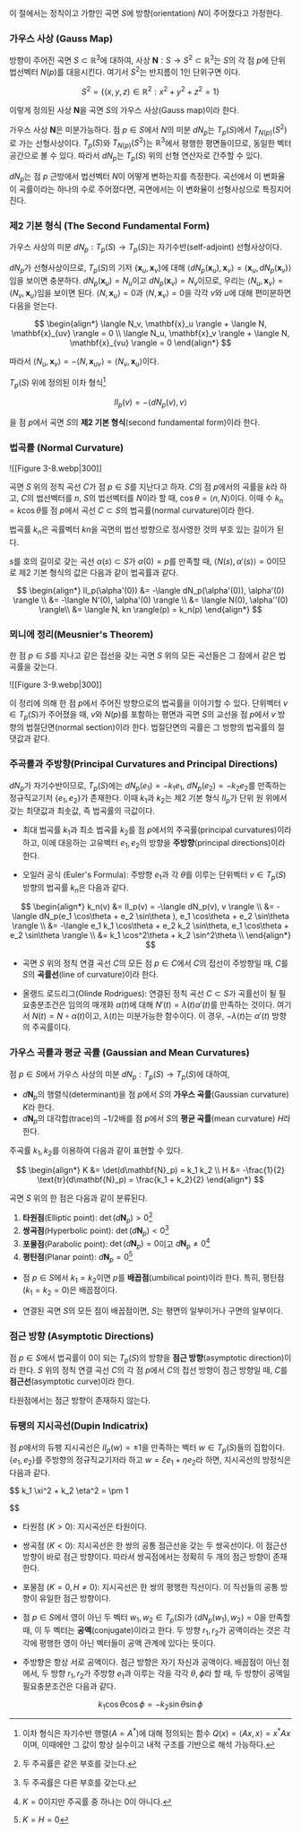 이 절에서는 정칙이고 가향인 곡면 $S$에 방향(orientation) $N$이 주어졌다고 가정한다. 

### 가우스 사상 (Gauss Map)

방향이 주어진 곡면 $S \subset \mathbb{R}^3$에 대하여, 사상 $\mathbf{N}: S \to S^2 \subset \mathbb{R}^3$는 $S$의 각 점 $p$에 단위 법선벡터 $N(p)$를 대응시킨다. 여기서 $S^2$는 반지름이 1인 단위구면 이다.

$$
S^2 = \{(x, y, z) \in \mathbb{R}^2: x^2+y^2+z^2 = 1\}
$$

이렇게 정의된 사상 $\mathbf{N}$을 곡면 $S$의 가우스 사상(Gauss map)이라 한다. 

가우스 사상 $\mathbf{N}$은 미분가능하다. 점 $p \in S$에서 $N$의 미분 $dN_p$는 $T_p(S)$에서 $T_{N(p)}(S^2)$로 가는 선형사상이다. $T_p(S)$와 $T_{N(p)}(S^2)$는 $\mathbb{R}^3$에서 평행한 평면들이므로, 동일한 벡터 공간으로 볼 수 있다. 따라서 $dN_p$는 $T_p(S)$ 위의 선형 연산자로 간주할 수 있다. 

$dN_p$는 점 $p$ 근방에서 법선벡터 $N$이 어떻게 변하는지를 측정한다. 곡선에서 이 변화율이 곡률이라는 하나의 수로 주어졌다면, 곡면에서는 이 변화율이 선형사상으로 특징지어진다. 

### 제2 기본 형식 (The Second Fundamental Form)

가우스 사상의 미분 $dN_p: T_p(S) \to T_p(S)$는 자기수반(self-adjoint) 선형사상이다. 

$dN_p$가 선형사상이므로, $T_p(S)$의 기저 $\{\mathbf{x}_u, \mathbf{x}_v\}$에 대해 $\langle dN_p(\mathbf{x}_u), \mathbf{x}_v \rangle = \langle \mathbf{x}_u, dN_p(\mathbf{x}_v) \rangle$임을 보이면 충분하다. $dN_p(\mathbf{x}_u) = N_u$이고 $dN_p(\mathbf{x}_v) = N_v$이므로, 우리는 $\langle N_u, \mathbf{x}_v \rangle = \langle N_v, \mathbf{x}_u \rangle$임을 보이면 된다. $\langle N, \mathbf{x}_u \rangle = 0$과 $\langle N, \mathbf{x}_v \rangle = 0$을 각각 $v$와 $u$에 대해 편미분하면 다음을 얻는다.

$$
\begin{align*}
\langle N_v, \mathbf{x}_u \rangle + \langle N, \mathbf{x}_{uv} \rangle = 0 \\
\langle N_u, \mathbf{x}_v \rangle + \langle N, \mathbf{x}_{vu} \rangle = 0
\end{align*}
$$

따라서 $\langle N_u, \mathbf{x}_v \rangle = -\langle N, \mathbf{x}_{uv} \rangle = \langle N_v, \mathbf{x}_u \rangle$이다. 

$T_p(S)$ 위에 정의된 이차 형식[^1]

$$
II_p(v) = -\langle dN_p(v), v \rangle
$$

을 점 $p$에서 곡면 $S$의 **제2 기본 형식**(second fundamental form)이라 한다.

### 법곡률 (Normal Curvature)

![[Figure 3-8.webp|300]]

곡면 $S$ 위의 정칙 곡선 $C$가 점 $p \in S$를 지난다고 하자. $C$의 점 $p$에서의 곡률을 $k$라 하고, $C$의 법선벡터를 $n$, $S$의 법선벡터를 $N$이라 할 때, $\cos\theta = \langle n, N \rangle$이다. 이때 수 $k_n = k \cos\theta$를 점 $p$에서 곡선 $C \subset S$의 법곡률(normal curvature)이라 한다. 

법곡률 $k_n$은 곡률벡터 $kn$을 곡면의 법선 방향으로 정사영한 것의 부호 있는 길이가 된다. 

$s$를 호의 길이로 갖는 곡선 $\alpha(s) \subset S$가 $\alpha(0)=p$를 만족할 때, $\langle N(s), \alpha'(s)\rangle =0$이므로 제2 기본 형식의 값은 다음과 같이 법곡률과 같다.

$$
\begin{align*}
II_p(\alpha'(0)) &= -\langle dN_p(\alpha'(0)), \alpha'(0) \rangle \\
&= -\langle N'(0), \alpha'(0) \rangle \\
&= \langle N(0), \alpha''(0) \rangle\\
&= \langle N, kn \rangle(p) = k_n(p)
\end{align*}
$$

### 뫼니에 정리(Meusnier's Theorem)
한 점 $p \in S$를 지나고 같은 접선을 갖는 곡면 $S$ 위의 모든 곡선들은 그 점에서 같은 법곡률을 갖는다. 

![[Figure 3-9.webp|300]]

이 정리에 의해 한 점 $p$에서 주어진 방향으로의 법곡률을 이야기할 수 있다. 단위벡터 $v \in T_p(S)$가 주어졌을 때, $v$와 $N(p)$를 포함하는 평면과 곡면 $S$의 교선을 점 $p$에서 $v$ 방향의 법절단면(normal section)이라 한다. 법절단면의 곡률은 그 방향의 법곡률의 절댓값과 같다. 

### 주곡률과 주방향(Principal Curvatures and Principal Directions)

$dN_p$가 자기수반이므로, $T_p(S)$에는 $dN_p(e_1) = -k_1 e_1$, $dN_p(e_2) = -k_2 e_2$를 만족하는 정규직교기저 $\{e_1, e_2\}$가 존재한다. 이때 $k_1$과 $k_2$는 제2 기본 형식 $II_p$가 단위 원 위에서 갖는 최댓값과 최솟값, 즉 법곡률의 극값이다. 

- 최대 법곡률 $k_1$과 최소 법곡률 $k_2$를 점 $p$에서의 주곡률(principal curvatures)이라 하고, 이에 대응하는 고유벡터 $e_1, e_2$의 방향을 **주방향**(principal directions)이라 한다. 

- 오일러 공식 (Euler's Formula): 주방향 $e_1$과 각 $\theta$를 이루는 단위벡터 $v \in T_p(S)$ 방향의 법곡률 $k_n$은 다음과 같다.

$$
\begin{align*}
k_n(v) &= II_p(v) = -\langle dN_p(v), v \rangle \\
&= -\langle dN_p(e_1 \cos\theta  + e_2 \sin\theta ), e_1 \cos\theta + e_2 \sin\theta \rangle \\
&= -\langle e_1 k_1  \cos\theta + e_2  k_2 \sin\theta, e_1 \cos\theta + e_2 \sin\theta \rangle \\
&= k_1 \cos^2\theta + k_2 \sin^2\theta \\
\end{align*}
$$

- 곡면 $S$ 위의 정칙 연결 곡선 $C$의 모든 점 $p \in C$에서 $C$의 접선이 주방향일 때, $C$를 $S$의 **곡률선**(line of curvature)이라 한다. 

- 올랭드 로드리그(Olinde Rodrigues): 연결된 정칙 곡선 $C \subset S$가 곡률선이 될 필요충분조건은 임의의 매개화 $\alpha(t)$에 대해 $N'(t) = \lambda(t)\alpha'(t)$를 만족하는 것이다. 여기서 $N(t) = N \circ \alpha(t)$이고, $\lambda(t)$는 미분가능한 함수이다. 이 경우, $-\lambda(t)$는 $\alpha'(t)$ 방향의 주곡률이다. 

### 가우스 곡률과 평균 곡률 (Gaussian and Mean Curvatures)

점 $p \in S$에서 가우스 사상의 미분 $dN_p: T_p(S) \to T_p(S)$에 대하여,
- $d\mathbf{N}_p$의 행렬식(determinant)을 점 $p$에서 $S$의 **가우스 곡률**(Gaussian curvature) $K$라 한다.
- $d\mathbf{N}_p$의 대각합(trace)의 $-1/2$배를 점 $p$에서 $S$의 **평균 곡률**(mean curvature) $H$라 한다. 

주곡률 $k_1, k_2$를 이용하여 다음과 같이 표현할 수 있다.

$$
\begin{align*}
K &= \det(d\mathbf{N}_p) = k_1 k_2 \\
H &= -\frac{1}{2} \text{tr}(d\mathbf{N}_p) = \frac{k_1 + k_2}{2}
\end{align*}
$$

곡면 $S$ 위의 한 점은 다음과 같이 분류된다. 
1.  **타원점**(Elliptic point): $\det(d\mathbf{N}_p) > 0$[^2]
2.  **쌍곡점**(Hyperbolic point): $\det(d\mathbf{N}_p) < 0$[^3]
3.  **포물점**(Parabolic point): $\det(d\mathbf{N}_p) = 0$이고 $d\mathbf{N}_p \neq 0$[^4]
4.  **평탄점**(Planar point): $d\mathbf{N}_p = 0$[^5]

- 점 $p \in S$에서 $k_1 = k_2$이면 $p$를 **배꼽점**(umbilical point)이라 한다. 특히, 평탄점($k_1 = k_2 = 0$)은 배꼽점이다. 

- 연결된 곡면 $S$의 모든 점이 배꼽점이면, $S$는 평면의 일부이거나 구면의 일부이다. 

### 점근 방향 (Asymptotic Directions)

점 $p \in S$에서 법곡률이 $0$이 되는 $T_p(S)$의 방향을 **점근 방향**(asymptotic direction)이라 한다. $S$ 위의 정칙 연결 곡선 $C$의 각 점 $p$에서 $C$의 접선 방향이 점근 방향일 때, $C$를 **점근선**(asymptotic curve)이라 한다. 

타원점에서는 점근 방향이 존재하지 않는다. 

### 듀팽의 지시곡선(Dupin Indicatrix)

점 $p$에서의 듀팽 지시곡선은 $II_p(w) = \pm 1$을 만족하는 벡터 $w \in T_p(S)$들의 집합이다. $\{e_1, e_2\}$를 주방향의 정규직교기저라 하고 $w = \xi e_1 + \eta e_2$라 하면, 지시곡선의 방정식은 다음과 같다.

$$
k_1 \xi^2 + k_2 \eta^2 = \pm 1

$$

-  타원점 ($K>0$): 지시곡선은 타원이다. 
-  쌍곡점 ($K<0$): 지시곡선은 한 쌍의 공통 점근선을 갖는 두 쌍곡선이다. 이 점근선 방향이 바로 점근 방향이다. 따라서 쌍곡점에서는 정확히 두 개의 점근 방향이 존재한다. 
-  포물점 ($K=0, H \neq 0$): 지시곡선은 한 쌍의 평행한 직선이다. 이 직선들의 공통 방향이 유일한 점근 방향이다. 

- 점 $p \in S$에서 영이 아닌 두 벡터 $w_1, w_2 \in T_p(S)$가 $\langle dN_p(w_1), w_2 \rangle = 0$을 만족할 때, 이 두 벡터는 **공액**(conjugate)이라고 한다. 두 방향 $r_1, r_2$가 공액이라는 것은 각각에 평행한 영이 아닌 벡터들이 공액 관계에 있다는 뜻이다. 

- 주방향은 항상 서로 공액이다. 점근 방향은 자기 자신과 공액이다. 배꼽점이 아닌 점에서, 두 방향 $r_1, r_2$가 주방향 $e_1$과 이루는 각을 각각 $\theta, \phi$라 할 때, 두 방향이 공액일 필요충분조건은 다음과 같다.

$$
k_1 \cos\theta \cos\phi = -k_2 \sin\theta \sin \phi
$$

[^1]: 이차 형식은 자기수반 행렬($A = A^*$)에 대해 정의되는 함수 $Q(x) = \langle Ax, x \rangle = x ^* A x$이며, 이때에만 그 값이 항상 실수이고 내적 구조를 기반으로 해석 가능하다.
[^2]: 두 주곡률은 같은 부호를 갖는다.
[^3]: 두 주곡률은 다른 부호를 갖는다.
[^4]: $K=0$이지만 주곡률 중 하나는 $0$이 아니다.
[^5]: $K=H=0$